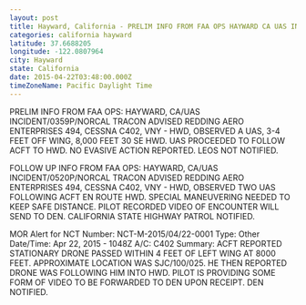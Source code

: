 ```yaml
---
layout: post
title: Hayward, California - PRELIM INFO FROM FAA OPS HAYWARD CA UAS INCIDENT 0359P NORCAL TRACON ADVISED REDDING AERO
categories: california hayward
latitude: 37.6688205
longitude: -122.0807964
city: Hayward
state: California
date: 2015-04-22T03:48:00.000Z
timeZoneName: Pacific Daylight Time
---
```


PRELIM INFO FROM FAA OPS: HAYWARD, CA/UAS INCIDENT/0359P/NORCAL TRACON ADVISED REDDING AERO ENTERPRISES 494, CESSNA C402, VNY - HWD, OBSERVED A UAS, 3-4 FEET OFF WING, 8,000 FEET 30 SE HWD.  UAS PROCEEDED TO FOLLOW ACFT TO HWD. NO EVASIVE ACTION REPORTED. LEOS NOT NOTIFIED.

FOLLOW UP INFO FROM FAA OPS: HAYWARD, CA/UAS INCIDENT/0520P/NORCAL TRACON ADVISED REDDING AERO ENTERPRISES 494, CESSNA C402, VNY - HWD, OBSERVED TWO UAS FOLLOWING ACFT EN ROUTE HWD.  SPECIAL MANEUVERING NEEDED TO KEEP SAFE DISTANCE. PILOT RECORDED VIDEO OF ENCOUNTER WILL SEND TO DEN. CALIFORNIA STATE HIGHWAY PATROL NOTIFIED.

MOR Alert for NCT
Number: NCT-M-2015/04/22-0001
Type: Other
Date/Time: Apr 22, 2015 - 1048Z
A/C: C402
Summary: ACFT REPORTED STATIONARY DRONE PASSED WITHIN 4 FEET OF LEFT WING AT 8000 FEET. APPROXIMATE LOCATION WAS SJC/100/025. HE THEN REPORTED DRONE WAS FOLLOWING HIM INTO HWD. PILOT IS PROVIDING SOME FORM OF VIDEO TO BE FORWARDED TO DEN UPON RECEIPT. DEN NOTIFIED.